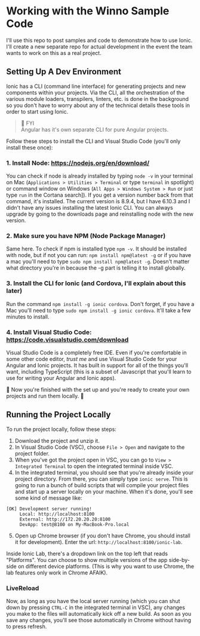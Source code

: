# Working with the Winno Sample Code

I'll use this repo to post samples and code to demonstrate how to use Ionic.  I'll create a new separate repo for actual development in the event the team wants to work on this as a real project.  

## Setting Up A Dev Environment

Ionic has a CLI (command line interface) for generating projects and new components within your projects.  Via the CLI, all the orchestration of the various module loaders, transpilers, linters, etc. is done in the background so you don't have to worry about any of the technical details these tools in order to start using Ionic. 


>:triangular_flag_on_post: FYI  
>Angular has it's own separate CLI for pure Angular projects.


Follow these steps to install the CLI and Visual Studio Code (you'll only install these once):

### 1. Install Node: https://nodejs.org/en/download/ 

You can check if node is already installed by typing `node -v` in your terminal on Mac (`Applications > Utilities > Terminal` or type `terminal` in spotlight) or command window on Windows (`All Apps > Windows System > Run` or just type `run` in the Cortana search]).  If you get a version number back from that command, it's installed.  The current version is 8.9.4, but I have 6.10.3 and I didn't have any issues installing the latest Ionic CLI.  You can always upgrade by going to the downloads page and reinstalling node with the new version.   

### 2. Make sure you have NPM (Node Package Manager) 

Same here.  To check if npm is installed type `npm -v`.  It should be installed with node, but if not you can run: `npm install npm@latest -g` or if you have a mac you'll need to type `sudo npm install npm@latest -g`.  Doesn't matter what directory you're in because the -g part is telling it to install globally.

### 3. Install the CLI for Ionic (and Cordova, I'll explain about this later)

Run the command `npm install -g ionic cordova`.  Don't forget, if you have a Mac you'll need to type `sudo npm install -g ionic cordova`.  It'll take a few minutes to install.  

### 4. Install Visual Studio Code: https://code.visualstudio.com/download

Visual Studio Code is a completely free IDE.  Even if you're comfortable in some other code editor, *trust me* and use Visual Studio Code for your Angular and Ionic projects.  It has built in support for all of the things you'll want, including TypeScript (this is a subset of Javascript that you'll learn to use for writing your Angular and Ionic apps).  

:checkered_flag: Now you're finished with the set up and you're ready to create your own projects and run them locally. :checkered_flag:

## Running the Project Locally

To run the project locally, follow these steps:

1. Download the project and unzip it.
2. In Visual Studio Code (VSC), choose `File > Open` and navigate to the project folder.
3. When you've got the project open in VSC, you can go to `View > Integrated Terminal` to open the integrated terminal inside VSC.  
4. In the integrated terminal, you should see that you're already inside your project directory. From there, you can simply type `ionic serve`. This is going to run a bunch of build scripts that will compile your project files and start up a server locally on your machine.  When it's done, you'll see some kind of message like:
````
[OK] Development server running!
     Local: http://localhost:8100
     External: http://172.20.20.20:8100
     DevApp: test@8100 on My-MacBook-Pro.local
````
5. Open up Chrome browser (if you don't have Chrome, you should install it for development).  Enter the url: `http://localhost:8100/ionic-lab`.  

Inside Ionic Lab, there's a dropdown link on the top left that reads "Platforms".  You can choose to show multiple versions of the app side-by-side on different device platforms.  (This is why you want to use Chrome, the lab features only work in Chrome AFAIK).  

### LiveReload 

Now, as long as you have the local server running (which you can shut down by pressing `CTRL-C` in the integrated terminal in VSC), any changes you make to the files will automatically kick off a new build.  As soon as you save any changes, you'll see those automatically in Chrome without having to press refresh.   
